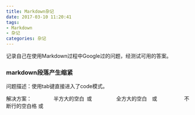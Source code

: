 ```yaml
---
title: Markdown杂记
date: 2017-03-10 11:20:41
tags:
- Markdown
- 杂记
categories: 杂记
---
```


记录自己在使用Markdown过程中Google过的问题，经测试可用的答案。

### markdown段落产生缩紧

问题描述：使用tab键直接进入了code模式。

解决方案：
&emsp;&emsp;&emsp;&emsp;半方大的空白&ensp;或&#8194;
&emsp;&emsp;&emsp;&emsp;全方大的空白&emsp;或&#8195;
&emsp;&emsp;&emsp;&emsp;不断行的空白格&nbsp;或&#160;